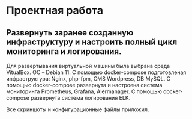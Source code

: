 # Проектная работа

## Развернуть заранее созданную инфраструктуру и настроить полный цикл мониторинга и логирования.


Для развертывания виртуальной машины была выбрана среда VitualBox. OC – Debian 11.
С помощью docker-compose подготовленая инфраструктура: Nginx, php-fpm, CMS Wordpress, DB MySQL.
С помощью docker-compose развернута и настроена система мониторинга Prometheus, Grafana, Alermanager.
C помощью docker-compose развернута система логирования ELK.

Все скриншоты и конфигурационные файлы приложил.
